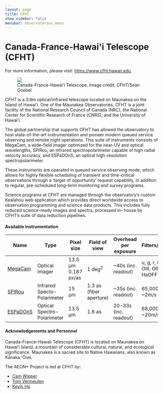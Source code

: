 ```yaml
---
layout: page
title: CFHT
show_sidebar: false
menubar: observatories_menu
---
```


# Canada-France-Hawai'i Telescope (CFHT)
For more information, please visit: <a href="https://www.cfht.hawaii.edu">https://www.cfht.hawaii.edu</a>.

<figure class="image">
  <img src="/assets/images/CFHT_Star_Trails-medium.jpeg">
    <figcaption>Canada-France-Hawai'i Telescope.  Image credit: CFHT/Sean Goebel</figcaption>
</figure>

<p>CFHT is a 3.6m optical/infrared telescope located on Maunakea on the island of Hawai’i. One
of the Maunakea Observatories, CFHT is a joint facility of the National Research Council of
Canada (NRC), the National Center for Scientific Research of France (CNRS), and the
University of Hawai’i.</p>

<p>The global partnership that supports CFHT has allowed the observatory to host state-of-the-art
instrumentation and pioneer modern queued service observing and remote night operations.
This suite of instruments consists of MegaCam, a wide-field imager optimized for the near-UV
and optical wavelengths, SPIRou, an infrared spectropolarimeter capable of high radial velocity
accuracy, and ESPaDOnS, an optical high-resolution spectropolarimeter.</p>

<p>These instruments are operated in queued service observing mode, which allows for highly
flexible scheduling of transient and time-critical observations through a ‘target of opportunity’
request capability, in addition to regular, pre-scheduled long-term monitoring and survey
programs.</p>

<p>Science programs at CFHT are managed through the observatory’s custom Kealahou web
application which provides direct worldwide access to observation programming and science
data products. This includes fully reduced science-ready images and spectra, processed in-
house by CFHT’s suite of data reduction pipelines.</p>

<h4>Available instrumentation</h4>

<table class="table">
<thead>
<tr align="center">
<th>Name</th>
<th>Type</th>
<th>Pixel size</th>
<th>Field of view</th>
<th>Overhead per exposure</th>
<th>Filters/Resolution</th>
</tr>
</thead>
<tbody>
<tr>
<td><a href="https://www.cfht.hawaii.edu/Instruments/Imaging/Megacam/">MegaCam</a></td>
<td>Optical Imager</td>
<td>13.5 &mu;m 0.187 px/as</td>
<td>1 deg<sup>2</sup></td>
<td>~40s (inc. readout)</td>
<td>u, g, r, i, z, CaHK, OIII, OIIIOFF
Ha, HaOFF </td>
</tr>
<tr>
<td><a href="https://www.cfht.hawaii.edu/Instruments/SPIRou/">SPIRou</a></td>
<td>Infrared Specto-Polarimeter</td>
<td>15 &mu;m</td>
<td>1.3 as (fiber aperture)</td>
<td>~35s (inc. readout)</td>
<td>65,000 RV: ~2m/s</td>
</tr>
<tr>
<td><a href="https://www.cfht.hawaii.edu/Instruments/Spectroscopy/Espadons/">ESPaDOnS</a></td>
<td>Optical Spectro-Polarimeter</td>
<td>13.5 &mu;m</td>
<td>1.6 as</td>
<td>20-33s (inc. readout)</td>
<td>68,000 RV: ~20m/s</td>
</tr>
</tbody>
</table>

<h4>Acknowledgements and Personnel</h4>
<p>Canada-France-Hawaii Telescope (CFHT) is located on Maunakea on Hawaiʻi Island, a mountain
of considerable cultural, natural, and ecological significance. Maunakea is a sacred site to
Native Hawaiians, also known as K&#257;naka '&#332;iwi.</p>

<p>The AEON+ Project is led at CFHT by:</p>
<ul>
<li><a href="mailto:wipper@cfht.hawaii.edu">Cam Wipper</a></li>
<li><a href="mailto:vermeulen@cfht.hawaii.edu">Tom Vermeulen</a></li>
<li><a href="mailto:kho@cfht.hawaii.edu">Kevin Ho</a></li>
</ul>